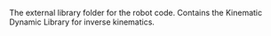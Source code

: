 The external library folder for the robot code. Contains the Kinematic Dynamic Library for inverse kinematics.